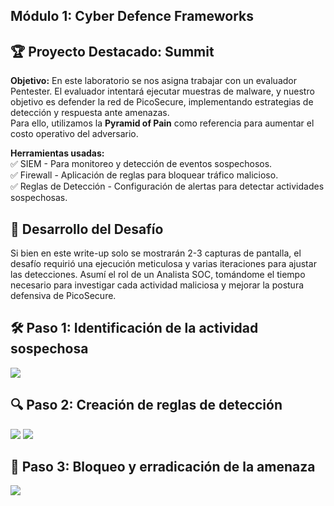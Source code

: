 ## Módulo 1: Cyber Defence Frameworks  
## 🏆 Proyecto Destacado: Summit

**Objetivo:** En este laboratorio se nos asigna trabajar con un evaluador Pentester. El evaluador intentará ejecutar muestras de malware, y nuestro objetivo es defender la red de PicoSecure, implementando estrategias de detección y respuesta ante amenazas.  
Para ello, utilizamos la **Pyramid of Pain** como referencia para aumentar el costo operativo del adversario.
  
**Herramientas usadas:**  
✅ SIEM - Para monitoreo y detección de eventos sospechosos.  
✅ Firewall - Aplicación de reglas para bloquear tráfico malicioso.  
✅ Reglas de Detección - Configuración de alertas para detectar actividades sospechosas.  

##
## 📌 Desarrollo del Desafío
Si bien en este write-up solo se mostrarán 2-3 capturas de pantalla, el desafío requirió una ejecución meticulosa y varias iteraciones para ajustar las detecciones. Asumí el rol de un Analista SOC, tomándome el tiempo necesario para investigar cada actividad maliciosa y mejorar la postura defensiva de PicoSecure.


## 🛠 Paso 1: Identificación de la actividad sospechosa ##
![](https://raw.githubusercontent.com/JoshKxng/SOC-Level-1-THM/main/imagenes/1.png)


## 🔍 Paso 2: Creación de reglas de detección 
![](https://raw.githubusercontent.com/JoshKxng/SOC-Level-1-THM/main/imagenes/2.png)
![](https://raw.githubusercontent.com/JoshKxng/SOC-Level-1-THM/main/imagenes/3.png)


## 🚀 Paso 3: Bloqueo y erradicación de la amenaza
![](https://raw.githubusercontent.com/JoshKxng/SOC-Level-1-THM/main/imagenes/4.png)

